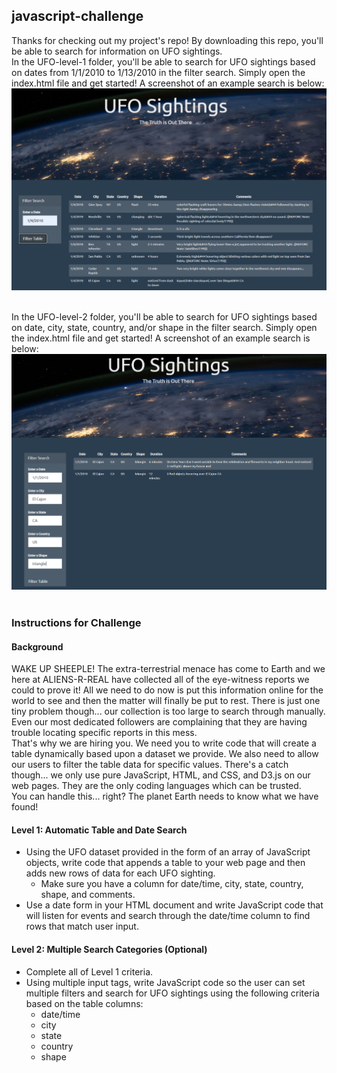 ## javascript-challenge

Thanks for checking out my project's repo! By downloading this repo, you'll be able to search for information on UFO sightings.<br>
In the UFO-level-1 folder, you'll be able to search for UFO sightings based on dates from 1/1/2010 to 1/13/2010 in the filter search. Simply open the index.html file and get started! A screenshot of an example search is below:<br>
![alt text](UFO-level-1/static/images/Screenshot_1.png) <br>
<br>

In the UFO-level-2 folder, you'll be able to search for UFO sightings based on date, city, state, country, and/or shape in the filter search. Simply open the index.html file and get started! A screenshot of an example search is below:<br> 
![alt text](UFO-level-2/static/images/Screenshot_2.png) <br>
<br>

### Instructions for Challenge

#### Background
WAKE UP SHEEPLE! The extra-terrestrial menace has come to Earth and we here at ALIENS-R-REAL have collected all of the eye-witness reports we could to prove it! All we need to do now is put this information online for the world to see and then the matter will finally be put to rest.
There is just one tiny problem though... our collection is too large to search through manually. Even our most dedicated followers are complaining that they are having trouble locating specific reports in this mess.<br>
That's why we are hiring you. We need you to write code that will create a table dynamically based upon a dataset we provide. We also need to allow our users to filter the table data for specific values. There's a catch though... we only use pure JavaScript, HTML, and CSS, and D3.js on our web pages. They are the only coding languages which can be trusted.<br>
You can handle this... right? The planet Earth needs to know what we have found!<br>

#### Level 1: Automatic Table and Date Search
- Using the UFO dataset provided in the form of an array of JavaScript objects, write code that appends a table to your web page and then adds new rows of data for each UFO sighting.<br>
  - Make sure you have a column for date/time, city, state, country, shape, and comments.<br>
- Use a date form in your HTML document and write JavaScript code that will listen for events and search through the date/time column to find rows that match user input.<br>

#### Level 2: Multiple Search Categories (Optional)
- Complete all of Level 1 criteria.<br>
- Using multiple input tags, write JavaScript code so the user can set multiple filters and search for UFO sightings using the following criteria based on the table columns:<br>
  - date/time<br>
  - city<br>
  - state<br>
  - country<br>
  - shape